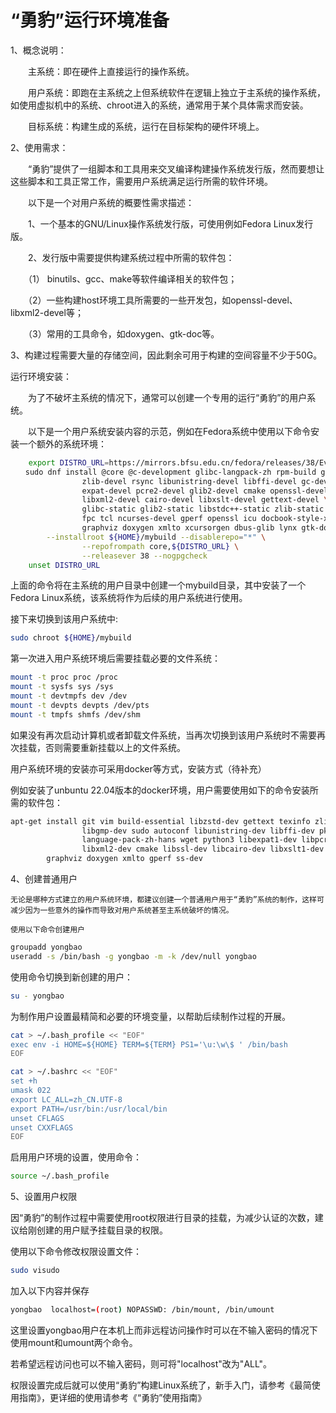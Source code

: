 # “勇豹”运行环境准备

1、概念说明：

　　主系统：即在硬件上直接运行的操作系统。

　　用户系统：即跑在主系统之上但系统软件在逻辑上独立于主系统的操作系统，如使用虚拟机中的系统、chroot进入的系统，通常用于某个具体需求而安装。

　　目标系统：构建生成的系统，运行在目标架构的硬件环境上。

2、使用需求：

　　“勇豹”提供了一组脚本和工具用来交叉编译构建操作系统发行版，然而要想让这些脚本和工具正常工作，需要用户系统满足运行所需的软件环境。


　　以下是一个对用户系统的概要性需求描述：

　　1、一个基本的GNU/Linux操作系统发行版，可使用例如Fedora Linux发行版。

　　2、发行版中需要提供构建系统过程中所需的软件包：

　　（1） binutils、gcc、make等软件编译相关的软件包；

　　（2）一些构建host环境工具所需要的一些开发包，如openssl-devel、libxml2-devel等；

　　（3）常用的工具命令，如doxygen、gtk-doc等。

	
3、构建过程需要大量的存储空间，因此剩余可用于构建的空间容量不少于50G。

运行环境安装：

　　为了不破坏主系统的情况下，通常可以创建一个专用的运行“勇豹”的用户系统。

　　以下是一个用户系统安装内容的示范，例如在Fedora系统中使用以下命令安装一个额外的系统环境：

```sh
    export DISTRO_URL=https://mirrors.bfsu.edu.cn/fedora/releases/38/Everything/x86_64/os/
　　sudo dnf install @core @c-development glibc-langpack-zh rpm-build git wget texinfo \
                zlib-devel rsync libunistring-devel libffi-devel gc-devel \
                expat-devel pcre2-devel glib2-devel cmake openssl-devel libyaml-devel \
                libxml2-devel cairo-devel libxslt-devel gettext-devel \
                glibc-static glib2-static libstdc++-static zlib-static gmp-static \
                fpc tcl ncurses-devel gperf openssl icu docbook-style-xsl bc squashfs-tools \
                graphviz doxygen xmlto xcursorgen dbus-glib lynx gtk-doc \
		--installroot ${HOME}/mybuild --disablerepo="*" \
                --repofrompath core,${DISTRO_URL} \
                --releasever 38 --nogpgcheck
    unset DISTRO_URL
```

上面的命令将在主系统的用户目录中创建一个mybuild目录，其中安装了一个Fedora Linux系统，该系统将作为后续的用户系统进行使用。

接下来切换到该用户系统中:

```sh
sudo chroot ${HOME}/mybuild
```

第一次进入用户系统环境后需要挂载必要的文件系统：

```sh
mount -t proc proc /proc
mount -t sysfs sys /sys
mount -t devtmpfs dev /dev
mount -t devpts devpts /dev/pts
mount -t tmpfs shmfs /dev/shm
```

如果没有再次启动计算机或者卸载文件系统，当再次切换到该用户系统时不需要再次挂载，否则需要重新挂载以上的文件系统。


用户系统环境的安装亦可采用docker等方式，安装方式（待补充）

例如安装了unbuntu 22.04版本的docker环境，用户需要使用如下的命令安装所需的软件包：

```sh
apt-get install git vim build-essential libzstd-dev gettext texinfo zlib1g-dev rsync gawk bison \
                libgmp-dev sudo autoconf libunistring-dev libffi-dev pkg-config libgc-dev tcl \
                language-pack-zh-hans wget python3 libexpat1-dev libpcre2-dev flex libglib2.0-dev \
                libxml2-dev cmake libssl-dev libcairo-dev libxslt1-dev xsltproc docbook-xsl bc \
		graphviz doxygen xmlto gperf ss-dev
```

4、创建普通用户

    无论是哪种方式建立的用户系统环境，都建议创建一个普通用户用于“勇豹”系统的制作，这样可减少因为一些意外的操作而导致对用户系统甚至主系统破坏的情况。

    使用以下命令创建用户
```sh
groupadd yongbao
useradd -s /bin/bash -g yongbao -m -k /dev/null yongbao
```

使用命令切换到新创建的用户：

```sh
su - yongbao
```

为制作用户设置最精简和必要的环境变量，以帮助后续制作过程的开展。

```sh
cat > ~/.bash_profile << "EOF"
exec env -i HOME=${HOME} TERM=${TERM} PS1='\u:\w\$ ' /bin/bash
EOF
```

```sh
cat > ~/.bashrc << "EOF"
set +h
umask 022
export LC_ALL=zh_CN.UTF-8
export PATH=/usr/bin:/usr/local/bin
unset CFLAGS
unset CXXFLAGS
EOF
```

启用用户环境的设置，使用命令：
```sh
source ~/.bash_profile
```

5、设置用户权限

因“勇豹”的制作过程中需要使用root权限进行目录的挂载，为减少认证的次数，建议给刚创建的用户赋予挂载目录的权限。

使用以下命令修改权限设置文件：
```sh
sudo visudo
```

加入以下内容并保存
```sh
yongbao  localhost=(root) NOPASSWD: /bin/mount, /bin/umount
```
这里设置yongbao用户在本机上而非远程访问操作时可以在不输入密码的情况下使用mount和umount两个命令。

若希望远程访问也可以不输入密码，则可将"localhost"改为"ALL"。


权限设置完成后就可以使用“勇豹”构建Linux系统了，新手入门，请参考《最简使用指南》，更详细的使用请参考《“勇豹”使用指南》
